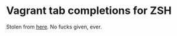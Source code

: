 Vagrant tab completions for ZSH
==

Stolen from [here](https://github.com/robbyrussell/oh-my-zsh/blob/master/plugins/vagrant/_vagrant). No fucks given, ever.
